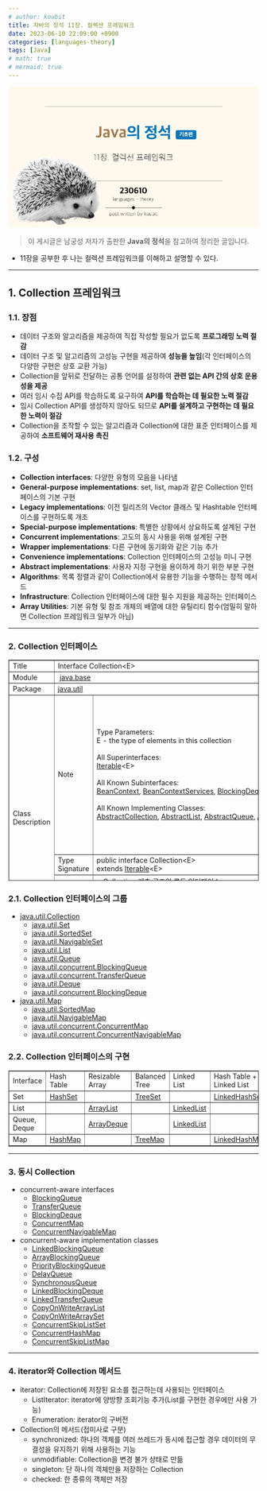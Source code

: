 ```yaml
---
# author: koubit
title: 자바의 정석 11장. 컬렉션 프레임워크
date: 2023-06-10 22:09:00 +0900
categories: [languages-theory]
tags: [Java]
# math: true
# mermaid: true
---
```


![슬라이드1](/assets/img/computer-science/languages/theory/20230610-slide1.png)

> 이 게시글은 남궁성 저자가 출판한 **Java의 정석**을 참고하여 정리한 글입니다.

* 11장을 공부한 후 나는 컬렉션 프레임워크를 이해하고 설명할 수 있다.

* * *

## 1. Collection 프레임워크
### 1.1. 장점
* 데이터 구조와 알고리즘을 제공하여 직접 작성할 필요가 없도록 **프로그래밍 노력 절감**
* 데이터 구조 및 알고리즘의 고성능 구현을 제공하여 **성능을 높임**(각 인터페이스의 다양한 구현은 상호 교환 가능)
* Collection을 앞뒤로 전달하는 공통 언어를 설정하여 **관련 없는 API 간의 상호 운용성을 제공**
* 여러 임시 수집 API를 학습하도록 요구하여 **API를 학습하는 데 필요한 노력 절감**
* 임시 Collection API를 생성하지 않아도 되므로 **API를 설계하고 구현하는 데 필요한 노력이 절감**
* Collection을 조작할 수 있는 알고리즘과 Collection에 대한 표준 인터페이스를 제공하여 **소프트웨어 재사용 촉진**

### 1.2. 구성
* **Collection interfaces**: 다양한 유형의 모음을 나타냄
* **General-purpose implementations**: set, list, map과 같은 Collection 인터페이스의 기본 구현
* **Legacy implementations**: 이전 릴리즈의 Vector 클래스 및 Hashtable 인터페이스를 구현하도록 개조
* **Special-purpose implementations**: 특별한 상황에서 상요하도록 설계된 구현
* **Concurrent implementations**: 고도의 동시 사용을 위해 설계된 구현
* **Wrapper implementations**: 다른 구현에 동기화와 같은 기능 추가
* **Convenience implementations**: Collection 인터페이스의 고성능 미니 구현
* **Abstract implementations**: 사용자 지정 구현을 용이하게 하기 위한 부분 구현
* **Algorithms**: 목록 정렬과 같이 Collection에서 유용한 기능을 수행하는 정적 메서드
* **Infrastructure**: Collection 인터페이스에 대한 필수 지원을 제공하는 인터페이스
* **Array Utilities**: 기본 유형 및 참조 개체의 배열에 대한 유틸리티 함수(엄밀히 말하면 Collection 프레임워크 일부가 아님)

* * *

### 2. Collection 인터페이스
<table style="border-collapse: collapse; width: 100%; height: 445px;" border="1" data-ke-align="alignLeft">
    <tbody>
        <tr style="height: 17px;">
            <td style="width: 12.907%; height: 17px;">Title</td>
            <td style="width: 87.093%; height: 17px;" colspan="3">Interface Collection&lt;E&gt;</td>
        </tr>
        <tr style="height: 17px;">
            <td style="width: 12.907%; height: 17px;">Module</td>
            <td style="width: 87.093%; height: 17px;" colspan="3"><span style="text-align: start;">&nbsp;</span><a
                    style="text-align: start;"
                    href="https://docs.oracle.com/en/java/javase/17/docs/api/java.base/module-summary.html">java.base</a>
            </td>
        </tr>
        <tr style="height: 17px;">
            <td style="width: 12.907%; height: 17px;">Package</td>
            <td style="width: 87.093%; height: 17px;" colspan="3"><a style="text-align: start;"
                    href="https://docs.oracle.com/en/java/javase/17/docs/api/java.base/java/util/package-summary.html">java.util</a>
            </td>
        </tr>
        <tr style="height: 315px;">
            <td style="width: 12.907%; height: 394px;" rowspan="5">Class<br />Description</td>
            <td style="width: 10.1162%; height: 315px;">Note</td>
            <td style="width: 76.9768%; height: 315px;" colspan="2">Type Parameters:<br />E&nbsp;- the type of elements
                in this collection<br /><br />All Superinterfaces:<br /><a
                    href="https://docs.oracle.com/en/java/javase/17/docs/api/java.base/java/lang/Iterable.html">Iterable</a>&lt;E&gt;<br /><br />All
                Known Subinterfaces:<br /><a
                    href="https://docs.oracle.com/en/java/javase/17/docs/api/java.desktop/java/beans/beancontext/BeanContext.html">BeanContext</a>,&nbsp;<a
                    href="https://docs.oracle.com/en/java/javase/17/docs/api/java.desktop/java/beans/beancontext/BeanContextServices.html">BeanContextServices</a>,&nbsp;<a
                    href="https://docs.oracle.com/en/java/javase/17/docs/api/java.base/java/util/concurrent/BlockingDeque.html">BlockingDeque</a>&lt;E&gt;,<span>&nbsp;</span><a
                    href="https://docs.oracle.com/en/java/javase/17/docs/api/java.base/java/util/concurrent/BlockingQueue.html">BlockingQueue</a>&lt;E&gt;,<span>&nbsp;</span><a
                    href="https://docs.oracle.com/en/java/javase/17/docs/api/java.base/java/util/Deque.html">Deque</a>&lt;E&gt;,<span>&nbsp;</span><a
                    href="https://docs.oracle.com/en/java/javase/17/docs/api/jdk.jdi/com/sun/jdi/event/EventSet.html">EventSet</a>,&nbsp;<a
                    href="https://docs.oracle.com/en/java/javase/17/docs/api/java.base/java/util/List.html">List</a>&lt;E&gt;,<span>&nbsp;</span><a
                    href="https://docs.oracle.com/en/java/javase/17/docs/api/java.base/java/util/NavigableSet.html">NavigableSet</a>&lt;E&gt;,<span>&nbsp;</span><a
                    href="https://docs.oracle.com/en/java/javase/17/docs/api/java.base/java/util/Queue.html">Queue</a>&lt;E&gt;,<span>&nbsp;</span><a
                    href="https://docs.oracle.com/en/java/javase/17/docs/api/java.base/java/util/Set.html">Set</a>&lt;E&gt;,<span>&nbsp;</span><a
                    href="https://docs.oracle.com/en/java/javase/17/docs/api/java.base/java/util/SortedSet.html">SortedSet</a>&lt;E&gt;,<span>&nbsp;</span><a
                    href="https://docs.oracle.com/en/java/javase/17/docs/api/java.base/java/util/concurrent/TransferQueue.html">TransferQueue</a>&lt;E&gt;<br /><br />All
                Known Implementing Classes:<br /><a
                    href="https://docs.oracle.com/en/java/javase/17/docs/api/java.base/java/util/AbstractCollection.html">AbstractCollection</a>,&nbsp;<a
                    href="https://docs.oracle.com/en/java/javase/17/docs/api/java.base/java/util/AbstractList.html">AbstractList</a>,&nbsp;<a
                    href="https://docs.oracle.com/en/java/javase/17/docs/api/java.base/java/util/AbstractQueue.html">AbstractQueue</a>,&nbsp;<a
                    href="https://docs.oracle.com/en/java/javase/17/docs/api/java.base/java/util/AbstractSequentialList.html">AbstractSequentialList</a>,&nbsp;<a
                    href="https://docs.oracle.com/en/java/javase/17/docs/api/java.base/java/util/AbstractSet.html">AbstractSet</a>,&nbsp;<a
                    href="https://docs.oracle.com/en/java/javase/17/docs/api/java.base/java/util/concurrent/ArrayBlockingQueue.html">ArrayBlockingQueue</a>,&nbsp;<a
                    href="https://docs.oracle.com/en/java/javase/17/docs/api/java.base/java/util/ArrayDeque.html">ArrayDeque</a>,&nbsp;<a
                    href="https://docs.oracle.com/en/java/javase/17/docs/api/java.base/java/util/ArrayList.html">ArrayList</a>,&nbsp;<a
                    href="https://docs.oracle.com/en/java/javase/17/docs/api/java.management/javax/management/AttributeList.html">AttributeList</a>,&nbsp;<a
                    href="https://docs.oracle.com/en/java/javase/17/docs/api/java.desktop/java/beans/beancontext/BeanContextServicesSupport.html">BeanContextServicesSupport</a>,&nbsp;<a
                    href="https://docs.oracle.com/en/java/javase/17/docs/api/java.desktop/java/beans/beancontext/BeanContextSupport.html">BeanContextSupport</a>,&nbsp;<a
                    href="https://docs.oracle.com/en/java/javase/17/docs/api/java.base/java/util/concurrent/ConcurrentHashMap.KeySetView.html">ConcurrentHashMap.KeySetView</a>,&nbsp;<a
                    href="https://docs.oracle.com/en/java/javase/17/docs/api/java.base/java/util/concurrent/ConcurrentLinkedDeque.html">ConcurrentLinkedDeque</a>,&nbsp;<a
                    href="https://docs.oracle.com/en/java/javase/17/docs/api/java.base/java/util/concurrent/ConcurrentLinkedQueue.html">ConcurrentLinkedQueue</a>,&nbsp;<a
                    href="https://docs.oracle.com/en/java/javase/17/docs/api/java.base/java/util/concurrent/ConcurrentSkipListSet.html">ConcurrentSkipListSet</a>,&nbsp;<a
                    href="https://docs.oracle.com/en/java/javase/17/docs/api/java.base/java/util/concurrent/CopyOnWriteArrayList.html">CopyOnWriteArrayList</a>,&nbsp;<a
                    href="https://docs.oracle.com/en/java/javase/17/docs/api/java.base/java/util/concurrent/CopyOnWriteArraySet.html">CopyOnWriteArraySet</a>,&nbsp;<a
                    href="https://docs.oracle.com/en/java/javase/17/docs/api/java.base/java/util/concurrent/DelayQueue.html">DelayQueue</a>,&nbsp;<a
                    href="https://docs.oracle.com/en/java/javase/17/docs/api/java.base/java/util/EnumSet.html">EnumSet</a>,&nbsp;<a
                    href="https://docs.oracle.com/en/java/javase/17/docs/api/java.base/java/util/HashSet.html">HashSet</a>,&nbsp;<a
                    href="https://docs.oracle.com/en/java/javase/17/docs/api/java.desktop/javax/print/attribute/standard/JobStateReasons.html">JobStateReasons</a>,&nbsp;<a
                    href="https://docs.oracle.com/en/java/javase/17/docs/api/java.base/java/util/concurrent/LinkedBlockingDeque.html">LinkedBlockingDeque</a>,&nbsp;<a
                    href="https://docs.oracle.com/en/java/javase/17/docs/api/java.base/java/util/concurrent/LinkedBlockingQueue.html">LinkedBlockingQueue</a>,&nbsp;<a
                    href="https://docs.oracle.com/en/java/javase/17/docs/api/java.base/java/util/LinkedHashSet.html">LinkedHashSet</a>,&nbsp;<a
                    href="https://docs.oracle.com/en/java/javase/17/docs/api/java.base/java/util/LinkedList.html">LinkedList</a>,&nbsp;<a
                    href="https://docs.oracle.com/en/java/javase/17/docs/api/java.base/java/util/concurrent/LinkedTransferQueue.html">LinkedTransferQueue</a>,&nbsp;<a
                    href="https://docs.oracle.com/en/java/javase/17/docs/api/java.base/java/util/concurrent/PriorityBlockingQueue.html">PriorityBlockingQueue</a>,&nbsp;<a
                    href="https://docs.oracle.com/en/java/javase/17/docs/api/java.base/java/util/PriorityQueue.html">PriorityQueue</a>,&nbsp;<a
                    href="https://docs.oracle.com/en/java/javase/17/docs/api/java.management/javax/management/relation/RoleList.html">RoleList</a>,&nbsp;<a
                    href="https://docs.oracle.com/en/java/javase/17/docs/api/java.management/javax/management/relation/RoleUnresolvedList.html">RoleUnresolvedList</a>,&nbsp;<a
                    href="https://docs.oracle.com/en/java/javase/17/docs/api/java.base/java/util/Stack.html">Stack</a>,&nbsp;<a
                    href="https://docs.oracle.com/en/java/javase/17/docs/api/java.base/java/util/concurrent/SynchronousQueue.html">SynchronousQueue</a>,&nbsp;<a
                    href="https://docs.oracle.com/en/java/javase/17/docs/api/java.base/java/util/TreeSet.html">TreeSet</a>,&nbsp;<a
                    href="https://docs.oracle.com/en/java/javase/17/docs/api/java.base/java/util/Vector.html">Vector</a>
            </td>
        </tr>
        <tr style="height: 35px;">
            <td style="width: 10.1162%; height: 35px;">Type<br />Signature</td>
            <td style="width: 76.9768%; height: 35px;" colspan="2"><span style="text-align: start;">public
                    interface<span>&nbsp;</span></span><span style="text-align: start;">Collection&lt;E&gt;</span><span
                    style="text-align: start;"><br />extends<span>&nbsp;</span><a
                        href="https://docs.oracle.com/en/java/javase/17/docs/api/java.base/java/lang/Iterable.html">Iterable</a>&lt;E&gt;</span>
            </td>
        </tr>
        <tr style="height: 17px;">
            <td style="width: 10.1162%; height: 17px;">Block</td>
            <td style="width: 76.9768%; height: 17px;" colspan="2">- <span style="text-align: left;">Collection</span>
                계층 구조의 루트 인터페이스<br />&nbsp; &nbsp; &nbsp; &nbsp;- <span style="text-align: left;">Collection</span>:
                elements로 알려진 object 그룹<br />- 일부 <span style="text-align: left;">Collection은</span>&nbsp;중복 요소를 허용하고 다른
                컬렉션은 허용하지 않음<br />- 일반적으로 <span style="text-align: left;">Collection을</span>&nbsp;전달하고 일반성이 필요한 곳에서
                조작하는데 사용</td>
        </tr>
        <tr style="height: 17px;">
            <td style="width: 10.1162%; height: 27px;" rowspan="2">Note</td>
            <td style="width: 10.1163%; height: 17px;">Since</td>
            <td style="width: 66.8605%; height: 17px;">1.2</td>
        </tr>
        <tr style="height: 10px;">
            <td style="width: 10.1163%; height: 10px;">See Also</td>
            <td style="width: 66.8605%; height: 10px;"><a
                    href="https://docs.oracle.com/en/java/javase/17/docs/api/java.base/java/util/Set.html">Set</a><span
                    style="text-align: start;">,<span>&nbsp;</span></span><a
                    href="https://docs.oracle.com/en/java/javase/17/docs/api/java.base/java/util/List.html">List</a><span
                    style="text-align: start;">,<span>&nbsp;</span></span><a
                    href="https://docs.oracle.com/en/java/javase/17/docs/api/java.base/java/util/Map.html">Map</a><span
                    style="text-align: start;">,<span>&nbsp;</span></span><a
                    href="https://docs.oracle.com/en/java/javase/17/docs/api/java.base/java/util/SortedSet.html">SortedSet</a><span
                    style="text-align: start;">,<span>&nbsp;</span></span><a
                    href="https://docs.oracle.com/en/java/javase/17/docs/api/java.base/java/util/SortedMap.html">SortedMap</a><span
                    style="text-align: start;">,<span>&nbsp;</span></span><a
                    href="https://docs.oracle.com/en/java/javase/17/docs/api/java.base/java/util/HashSet.html">HashSet</a><span
                    style="text-align: start;">,<span>&nbsp;</span></span><a
                    href="https://docs.oracle.com/en/java/javase/17/docs/api/java.base/java/util/TreeSet.html">TreeSet</a><span
                    style="text-align: start;">,<span>&nbsp;</span></span><a
                    href="https://docs.oracle.com/en/java/javase/17/docs/api/java.base/java/util/ArrayList.html">ArrayList</a><span
                    style="text-align: start;">,<span>&nbsp;</span></span><a
                    href="https://docs.oracle.com/en/java/javase/17/docs/api/java.base/java/util/LinkedList.html">LinkedList</a><span
                    style="text-align: start;">,<span>&nbsp;</span></span><a
                    href="https://docs.oracle.com/en/java/javase/17/docs/api/java.base/java/util/Vector.html">Vector</a><span
                    style="text-align: start;">,<span>&nbsp;</span></span><a
                    href="https://docs.oracle.com/en/java/javase/17/docs/api/java.base/java/util/Collections.html">Collections</a><span
                    style="text-align: start;">,<span>&nbsp;</span></span><a
                    href="https://docs.oracle.com/en/java/javase/17/docs/api/java.base/java/util/Arrays.html">Arrays</a><span
                    style="text-align: start;">,<span>&nbsp;</span></span><a
                    href="https://docs.oracle.com/en/java/javase/17/docs/api/java.base/java/util/AbstractCollection.html">AbstractCollection</a>
            </td>
        </tr>
    </tbody>
</table>

### 2.1. Collection 인터페이스의 그룹
* [java.util.Collection](https://docs.oracle.com/en/java/javase/17/docs/api/java.base/java/util/Collection.html)
    * [java.util.Set](https://docs.oracle.com/en/java/javase/17/docs/api/java.base/java/util/Set.html)
    * [java.util.SortedSet](https://docs.oracle.com/en/java/javase/17/docs/api/java.base/java/util/SortedSet.html)
    * [java.util.NavigableSet](https://docs.oracle.com/en/java/javase/17/docs/api/java.base/java/util/NavigableSet.html)
    * [java.util.List](https://docs.oracle.com/en/java/javase/17/docs/api/java.base/java/util/List.html)
    * [java.util.Queue](https://docs.oracle.com/en/java/javase/17/docs/api/java.base/java/util/Queue.html)
    * [java.util.concurrent.BlockingQueue](https://docs.oracle.com/en/java/javase/17/docs/api/java.base/java/util/concurrent/BlockingQueue.html)
    * [java.util.concurrent.TransferQueue](https://docs.oracle.com/en/java/javase/17/docs/api/java.base/java/util/concurrent/TransferQueue.html)
    * [java.util.Deque](https://docs.oracle.com/en/java/javase/17/docs/api/java.base/java/util/Deque.html)
    * [java.util.concurrent.BlockingDeque](https://docs.oracle.com/en/java/javase/17/docs/api/java.base/java/util/concurrent/BlockingDeque.html)
* [java.util.Map](https://docs.oracle.com/en/java/javase/17/docs/api/java.base/java/util/Map.html)
    * [java.util.SortedMap](https://docs.oracle.com/en/java/javase/17/docs/api/java.base/java/util/SortedMap.html)
    * [java.util.NavigableMap](https://docs.oracle.com/en/java/javase/17/docs/api/java.base/java/util/NavigableMap.html)
    * [java.util.concurrent.ConcurrentMap](https://docs.oracle.com/en/java/javase/17/docs/api/java.base/java/util/concurrent/ConcurrentMap.html)
    * [java.util.concurrent.ConcurrentNavigableMap](https://docs.oracle.com/en/java/javase/17/docs/api/java.base/java/util/concurrent/ConcurrentNavigableMap.html)

### 2.2. Collection 인터페이스의 구현
<table id="impls" style="text-align: start; border-collapse: collapse; width: 100%;" border="1"
    data-ke-align="alignLeft">
    <tbody>
        <tr>
            <td style="width: 15.3488%;">Interface</td>
            <td style="width: 13.372%;">Hash Table</td>
            <td style="width: 16.628%;">Resizable Array</td>
            <td style="width: 15.2326%;">Balanced Tree</td>
            <td style="width: 16.279%;">Linked List</td>
            <td style="width: 22.907%;">Hash Table + Linked List</td>
        </tr>
        <tr>
            <td style="width: 15.3488%;">Set</td>
            <td style="width: 13.372%;"><a
                    href="https://docs.oracle.com/en/java/javase/17/docs/api/java.base/java/util/HashSet.html">HashSet</a>
            </td>
            <td style="width: 16.628%;">&nbsp;</td>
            <td style="width: 15.2326%;"><a
                    href="https://docs.oracle.com/en/java/javase/17/docs/api/java.base/java/util/TreeSet.html">TreeSet</a>
            </td>
            <td style="width: 16.279%;">&nbsp;</td>
            <td style="width: 22.907%;"><a
                    href="https://docs.oracle.com/en/java/javase/17/docs/api/java.base/java/util/LinkedHashSet.html">LinkedHashSet</a>
            </td>
        </tr>
        <tr>
            <td style="width: 15.3488%;">List</td>
            <td style="width: 13.372%;">&nbsp;</td>
            <td style="width: 16.628%;"><a
                    href="https://docs.oracle.com/en/java/javase/17/docs/api/java.base/java/util/ArrayList.html">ArrayList</a>
            </td>
            <td style="width: 15.2326%;">&nbsp;</td>
            <td style="width: 16.279%;"><a
                    href="https://docs.oracle.com/en/java/javase/17/docs/api/java.base/java/util/LinkedList.html">LinkedList</a>
            </td>
            <td style="width: 22.907%;">&nbsp;</td>
        </tr>
        <tr>
            <td style="width: 15.3488%;">Queue, Deque</td>
            <td style="width: 13.372%;">&nbsp;</td>
            <td style="width: 16.628%;"><a
                    href="https://docs.oracle.com/en/java/javase/17/docs/api/java.base/java/util/ArrayDeque.html">ArrayDeque</a>
            </td>
            <td style="width: 15.2326%;">&nbsp;</td>
            <td style="width: 16.279%;"><a
                    href="https://docs.oracle.com/en/java/javase/17/docs/api/java.base/java/util/LinkedList.html">LinkedList</a>
            </td>
            <td style="width: 22.907%;">&nbsp;</td>
        </tr>
        <tr>
            <td style="width: 15.3488%;">Map</td>
            <td style="width: 13.372%;"><a
                    href="https://docs.oracle.com/en/java/javase/17/docs/api/java.base/java/util/HashMap.html">HashMap</a>
            </td>
            <td style="width: 16.628%;">&nbsp;</td>
            <td style="width: 15.2326%;"><a
                    href="https://docs.oracle.com/en/java/javase/17/docs/api/java.base/java/util/TreeMap.html">TreeMap</a>
            </td>
            <td style="width: 16.279%;">&nbsp;</td>
            <td style="width: 22.907%;"><a
                    href="https://docs.oracle.com/en/java/javase/17/docs/api/java.base/java/util/LinkedHashMap.html">LinkedHashMap</a>
            </td>
        </tr>
    </tbody>
</table>

* * *

### 3. 동시 Collection

* concurrent-aware interfaces
    * [BlockingQueue](https://docs.oracle.com/en/java/javase/17/docs/api/java.base/java/util/concurrent/BlockingQueue.html)
    * [TransferQueue](https://docs.oracle.com/en/java/javase/17/docs/api/java.base/java/util/concurrent/TransferQueue.html)
    * [BlockingDeque](https://docs.oracle.com/en/java/javase/17/docs/api/java.base/java/util/concurrent/BlockingDeque.html)
    * [ConcurrentMap](https://docs.oracle.com/en/java/javase/17/docs/api/java.base/java/util/concurrent/ConcurrentMap.html)
    * [ConcurrentNavigableMap](https://docs.oracle.com/en/java/javase/17/docs/api/java.base/java/util/concurrent/ConcurrentNavigableMap.html)
* concurrent-aware implementation classes
    * [LinkedBlockingQueue](https://docs.oracle.com/en/java/javase/17/docs/api/java.base/java/util/concurrent/LinkedBlockingQueue.html)
    * [ArrayBlockingQueue](https://docs.oracle.com/en/java/javase/17/docs/api/java.base/java/util/concurrent/ArrayBlockingQueue.html)
    * [PriorityBlockingQueue](https://docs.oracle.com/en/java/javase/17/docs/api/java.base/java/util/concurrent/PriorityBlockingQueue.html)
    * [DelayQueue](https://docs.oracle.com/en/java/javase/17/docs/api/java.base/java/util/concurrent/DelayQueue.html)
    * [SynchronousQueue](https://docs.oracle.com/en/java/javase/17/docs/api/java.base/java/util/concurrent/SynchronousQueue.html)
    * [LinkedBlockingDeque](https://docs.oracle.com/en/java/javase/17/docs/api/java.base/java/util/concurrent/LinkedBlockingDeque.html)
    * [LinkedTransferQueue](https://docs.oracle.com/en/java/javase/17/docs/api/java.base/java/util/concurrent/LinkedTransferQueue.html)
    * [CopyOnWriteArrayList](https://docs.oracle.com/en/java/javase/17/docs/api/java.base/java/util/concurrent/CopyOnWriteArrayList.html)
    * [CopyOnWriteArraySet](https://docs.oracle.com/en/java/javase/17/docs/api/java.base/java/util/concurrent/CopyOnWriteArraySet.html)
    * [ConcurrentSkipListSet](https://docs.oracle.com/en/java/javase/17/docs/api/java.base/java/util/concurrent/ConcurrentSkipListSet.html)
    * [ConcurrentHashMap](https://docs.oracle.com/en/java/javase/17/docs/api/java.base/java/util/concurrent/ConcurrentHashMap.html)
    * [ConcurrentSkipListMap](https://docs.oracle.com/en/java/javase/17/docs/api/java.base/java/util/concurrent/ConcurrentSkipListMap.html)

* * *

### 4. iterator와 Collection 메서드
* iterator: Collection에 저장된 요소를 접근하는데 사용되는 인터페이스
    * ListIterator: iterator에 양방향 조회기능 추가(List를 구현한 경우에만 사용 가능)
    * Enumeration: iterator의 구버전
* Collection의 메서드(접미사로 구분)
    * synchronized: 하나의 객체를 여러 쓰레드가 동시에 접근할 경우 데이터의 무결성을 유지하기 위해 사용하는 기능
    * unmodifiable: Collection을 변경 불가 상태로 만듦
    * singleton: 단 하나의 객체만을 저장하는 Collection
    * checked: 한 종류의 객체만 저장
